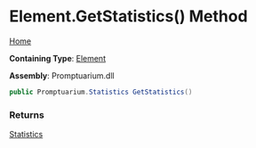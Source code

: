 # Element\.GetStatistics\(\) Method

[Home](../../../README.md)

**Containing Type**: [Element](../README.md)

**Assembly**: Promptuarium\.dll

```csharp
public Promptuarium.Statistics GetStatistics()
```

### Returns

[Statistics](../../Statistics/README.md)


